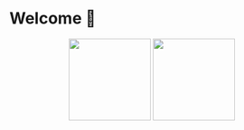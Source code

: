 # Welcome 👋

<p align="center">
    <img src="https://github-readme-stats.vercel.app/api?username=urtegra&count_private=true&show_icons=true&theme=ayu-mirage" height="145"/>
    <img src="https://github-readme-stats.vercel.app/api/top-langs/?username=urtegra&theme=ayu-mirage&langs_count=10&layout=compact" height="145"/>
</p>

